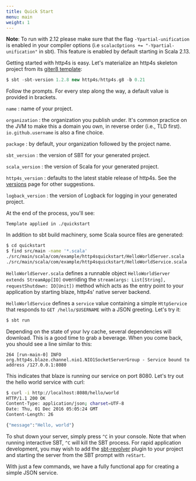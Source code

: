 ```yaml
---
title: Quick Start
menu: main
weight: 1
---
```


**Note**: To run with 2.12 please make sure that the flag `-Ypartial-unification`  
is enabled in your compiler options (i.e `scalacOptions += "-Ypartial-unification"` in sbt).
This feature is enabled by default starting in Scala 2.13.


Getting started with http4s is easy.  Let's materialize an http4s
skeleton project from its [giter8 template]:

```sbt
$ sbt -sbt-version 1.2.8 new http4s/http4s.g8 -b 0.21
```

Follow the prompts.  For every step along the way, a default value is
provided in brackets.

`name`
: name of your project.

`organization`
: the organization you publish under.  It's common practice on the JVM
to make this a domain you own, in reverse order (i.e., TLD first).
`io.github.username` is also a fine choice.

`package`
: by default, your organization followed by the project name.

`sbt_version`
: the version of SBT for your generated project.

`scala_version`
: the version of Scala for your generated project. 

`http4s_version`
: defaults to the latest stable release of http4s.  See
  the [versions] page for other suggestions.

`logback_version`
: the version of Logback for logging in your generated project.

At the end of the process, you'll see:

```
Template applied in ./quickstart
```

In addition to sbt build machinery, some Scala source files are
generated:

```sh
$ cd quickstart
$ find src/main -name '*.scala'
./src/main/scala/com/example/http4squickstart/HelloWorldServer.scala
./src/main/scala/com/example/http4squickstart/HelloWorldService.scala
```

`HelloWorldServer.scala` defines a runnable object `HelloWorldServer extends StreamApp[IO]`
 overriding the `stream(args: List[String],
requestShutdown: IO[Unit])` method which acts as the entry point to your application by
 starting blaze, http4s' native server backend.

`HelloWorldService` defines a `service` value containing a simple `HttpService` that responds to `GET
/hello/$USERNAME` with a JSON greeting.  Let's try it:

```sh
$ sbt run
```

Depending on the state of your Ivy cache, several dependencies will
download.  This is a good time to grab a beverage.  When you come
back, you should see a line similar to this:

```
264 [run-main-0] INFO org.http4s.blaze.channel.nio1.NIO1SocketServerGroup - Service bound to address /127.0.0.1:8080
```

This indicates that blaze is running our service on port 8080. Let's try out the
hello world service with curl:

```sh
$ curl -i http://localhost:8080/hello/world
HTTP/1.1 200 OK
Content-Type: application/json; charset=UTF-8
Date: Thu, 01 Dec 2016 05:05:24 GMT
Content-Length: 26

{"message":"Hello, world"}
```

To shut down your server, simply press `^C` in your console. Note that
when running interactive SBT, `^C` will kill the SBT process. For rapid
application development, you may wish to add the [sbt-revolver] plugin
to your project and starting the server from the SBT prompt with `reStart`.

With just a few commands, we have a fully functional app for creating
a simple JSON service.

[giter8 template]: https://github.com/http4s/http4s.g8
[versions]: /versions/
[sbt-revolver]: https://github.com/spray/sbt-revolver
